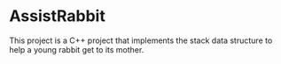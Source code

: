 # AssistRabbit
This project is a C++ project that implements the stack data structure to help a young rabbit get to its mother.
